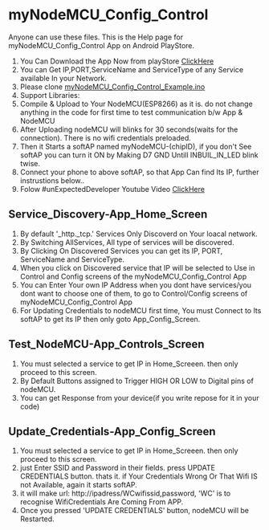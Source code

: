 # myNodeMCU_Config_Control
Anyone can use these files. This is the Help page for myNodeMCU_Config_Control App on Android PlayStore.
1. You Can Download the App Now from playStore [ClickHere](https://play.google.com/store/apps/details?id=com.praveensmedia.mynodemcuconfig_control)
2. You can Get IP,PORT,ServiceName and ServiceType of any Service available In your Network.
3. Please clone [myNodeMCU_Config_Control_Example.ino](https://github.com/praveensmedia/myNodeMCU_Config_Control/blob/main/myNodeMCU_Config_Control_Example.ino)
4. Support Libraries:
5. Compile & Upload to Your NodeMCU(ESP8266) as it is. do not change anything in the code for first time to test communication b/w App & NodeMCU
6. After Uploading nodeMCU will blinks for 30 seconds(waits for the connection). There is no wifi credentials preloaded.
7. Then it Starts a softAP named myNodeMCU-(chipID), if you don't See softAP you can turn it ON by Making D7 GND Untill INBUIL_IN_LED blink twise. 
8. Connect your phone to above softAP, so that App Can find Its IP, further instrustions below..
9. Folow #unExpectedDeveloper Youtube Video [ClickHere](https://youtu.be/1yw1LIccA14)

## Service_Discovery-App_Home_Screen
1. By default '_http._tcp.' Services Only Discoverd on Your loacal network.
2. By Switching AllServices, All type of services will be discovered.
3. By Clicking On Discovered Services you can get its IP, PORT, ServiceName and ServiceType.
4. When you click on Discovered service that IP will be selected to Use in Control and Config screens of the myNodeMCU_Config_Control App
5. You can Enter Your own IP Address when you dont have services/you dont want to choose one of them, to go to Control/Config screens of myNodeMCU_Config_Control App
6. For Updating Credentials to nodeMCU first time, You must Connect to Its softAP to get its IP then only goto App_Config_Screen.
 
## Test_NodeMCU-App_Controls_Screen
1. You must selected a service to get IP in Home_Screeen. then only proceed to this screen.
2. By Default Buttons assigned to Trigger HIGH OR LOW to Digital pins of nodeMCU.
3. You can get Response from your device(if you write repose for it in your code)

## Update_Credentials-App_Config_Screen
1. You must selected a service to get IP in Home_Screeen. then only proceed to this screen.
2. just Enter SSID and Password in their fields. press UPDATE CREDENTIALS button. thats it. if Your Credentials Wrong Or That Wifi IS not Available, again it starts softAP.
3. it will make url: http://ipadress/WCwifissid,password,  'WC' is to recognise WifiCredentials Are Coming From APP. 
4. Once you pressed 'UPDATE CREDENTIALS' button, nodeMCU will be Restarted.
